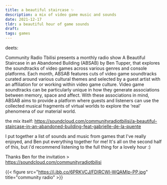 ```yaml
---
title: a beautiful staircase ✨
description: a mix of video game music and sounds 
date: 2021-12-17
tldr: a beautiful hour of game sounds
draft: 
tags: games
---
```


deets:

Community Radio Tbilisi presents a monthly radio show A Beautiful Staircase in an Abandoned Building (ABSAB) by Ben Tupper, that explores the soundtracks of video games across various genres and console platforms. Each month, ABSAB features cuts of video game soundtracks curated around various cultural themes and selected by a guest artist with an affiliation for or working within video game culture. Video game soundtracks can be particularly unique in how they generate associations between memory, space and affect. With these associations in mind, ABSAB aims to provide a platform where guests and listeners can use the collected musical fragments of virtual worlds to explore the ‘real’ phenomena of our material world.

the mix itself: https://soundcloud.com/communityradiotbilisi/a-beautiful-staircase-in-an-abandoned-building-feat-gabrielle-de-la-puente

I put together a list of sounds and music from games that I've really enjoyed, and Ben put everything together for me! It's all on the second half of this, but i'd recommend listening to the full thing for a lovely hour :)

Thanks Ben for the invitation > https://soundcloud.com/communityradiotbilisi

{{< figure src="https://i.ibb.co/6PRKVCJ/FDIRCWl-WQAMIp-PP.jpg" title="community radio" >}}